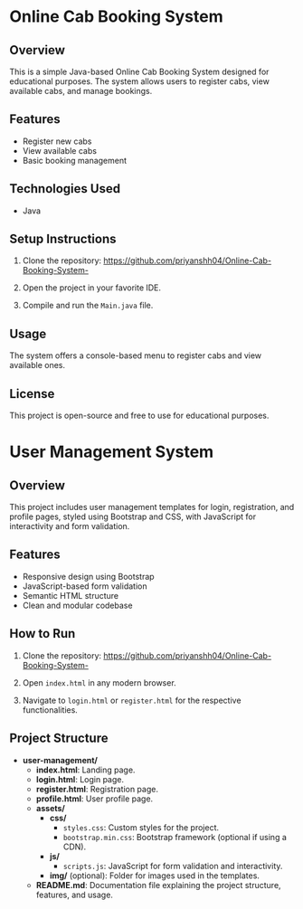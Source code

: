 # Online Cab Booking System

## Overview
This is a simple Java-based Online Cab Booking System designed for educational purposes. The system allows users to register cabs, view available cabs, and manage bookings.

## Features
- Register new cabs
- View available cabs
- Basic booking management

## Technologies Used
- Java

## Setup Instructions

1. Clone the repository: https://github.com/priyanshh04/Online-Cab-Booking-System-

2. Open the project in your favorite IDE.

3. Compile and run the `Main.java` file.

## Usage
The system offers a console-based menu to register cabs and view available ones.

## License
This project is open-source and free to use for educational purposes.

# User Management System

## Overview
This project includes user management templates for login, registration, and profile pages, styled using Bootstrap and CSS, with JavaScript for interactivity and form validation.

## Features
- Responsive design using Bootstrap
- JavaScript-based form validation
- Semantic HTML structure
- Clean and modular codebase

## How to Run
1. Clone the repository: https://github.com/priyanshh04/Online-Cab-Booking-System-

2. Open `index.html` in any modern browser.

3. Navigate to `login.html` or `register.html` for the respective functionalities.

## Project Structure

- **user-management/**
  - **index.html**: Landing page.
  - **login.html**: Login page.
  - **register.html**: Registration page.
  - **profile.html**: User profile page.
  - **assets/**
    - **css/**
      - `styles.css`: Custom styles for the project.
      - `bootstrap.min.css`: Bootstrap framework (optional if using a CDN).
    - **js/**
      - `scripts.js`: JavaScript for form validation and interactivity.
    - **img/** (optional): Folder for images used in the templates.
  - **README.md**: Documentation file explaining the project structure, features, and usage.
